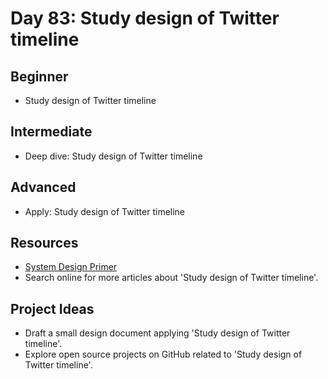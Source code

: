 # Day 83: Study design of Twitter timeline

## Beginner
- Study design of Twitter timeline

## Intermediate
- Deep dive: Study design of Twitter timeline

## Advanced
- Apply: Study design of Twitter timeline

## Resources
- [System Design Primer](https://github.com/donnemartin/system-design-primer/blob/master/solutions/system_design/twitter/README.md)
- Search online for more articles about 'Study design of Twitter timeline'.

## Project Ideas
- Draft a small design document applying 'Study design of Twitter timeline'.
- Explore open source projects on GitHub related to 'Study design of Twitter timeline'.

